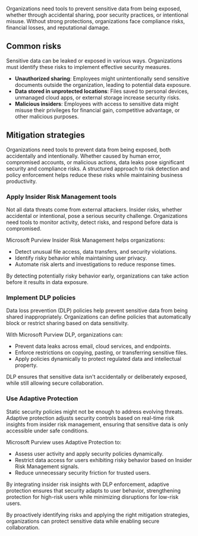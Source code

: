 Organizations need tools to prevent sensitive data from being exposed, whether through accidental sharing, poor security practices, or intentional misuse. Without strong protections, organizations face compliance risks, financial losses, and reputational damage.

## Common risks

Sensitive data can be leaked or exposed in various ways. Organizations must identify these risks to implement effective security measures.

- **Unauthorized sharing**: Employees might unintentionally send sensitive documents outside the organization, leading to potential data exposure.
- **Data stored in unprotected locations**: Files saved to personal devices, unmanaged cloud apps, or external storage increase security risks.
- **Malicious insiders**: Employees with access to sensitive data might misuse their privileges for financial gain, competitive advantage, or other malicious purposes.

## Mitigation strategies

Organizations need tools to prevent data from being exposed, both accidentally and intentionally. Whether caused by human error, compromised accounts, or malicious actions, data leaks pose significant security and compliance risks. A structured approach to risk detection and policy enforcement helps reduce these risks while maintaining business productivity.

### Apply Insider Risk Management tools

Not all data threats come from external attackers. Insider risks, whether accidental or intentional, pose a serious security challenge. Organizations need tools to monitor activity, detect risks, and respond before data is compromised.

Microsoft Purview Insider Risk Management helps organizations:

- Detect unusual file access, data transfers, and security violations.
- Identify risky behavior while maintaining user privacy.
- Automate risk alerts and investigations to reduce response times.

By detecting potentially risky behavior early, organizations can take action before it results in data exposure.

### Implement DLP policies

Data loss prevention (DLP) policies help prevent sensitive data from being shared inappropriately. Organizations can define policies that automatically block or restrict sharing based on data sensitivity.

With Microsoft Purview DLP, organizations can:

- Prevent data leaks across email, cloud services, and endpoints.
- Enforce restrictions on copying, pasting, or transferring sensitive files.
- Apply policies dynamically to protect regulated data and intellectual property.

DLP ensures that sensitive data isn't accidentally or deliberately exposed, while still allowing secure collaboration.

### Use Adaptive Protection

Static security policies might not be enough to address evolving threats. Adaptive protection adjusts security controls based on real-time risk insights from insider risk management, ensuring that sensitive data is only accessible under safe conditions.

Microsoft Purview uses Adaptive Protection to:

- Assess user activity and apply security policies dynamically.
- Restrict data access for users exhibiting risky behavior based on Insider Risk Management signals.
- Reduce unnecessary security friction for trusted users.

By integrating insider risk insights with DLP enforcement, adaptive protection ensures that security adapts to user behavior, strengthening protection for high-risk users while minimizing disruptions for low-risk users.

By proactively identifying risks and applying the right mitigation strategies, organizations can protect sensitive data while enabling secure collaboration.

